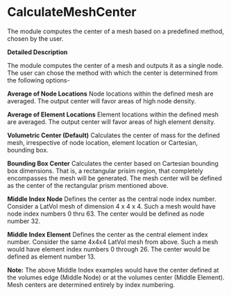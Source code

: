 # CalculateMeshCenter

The module computes the center of a mesh based on a predefined method, chosen by the user.

**Detailed Description**

The module computes the center of a mesh and outputs it as a single node. The user can chose the method with which the center is determined from the following options-

**Average of Node Locations**
Node locations within the defined mesh are averaged. The output center will favor areas of high node density.

**Average of Element Locations**
Element locations within the defined mesh are averaged. The output center will favor areas of high element density.

**Volumetric Center (Default)**
Calculates the center of mass for the defined mesh, irrespective of node location, element location or Cartesian, bounding box.

**Bounding Box Center**
Calculates the center based on Cartesian bounding box dimensions. That is, a rectangular prisim region, that completely encompasses the mesh will be generated. The mesh center will be defined as the center of the rectangular prism mentioned above.

**Middle Index Node**
Defines the center as the central node index number. Consider a LatVol mesh of dimension 4 x 4 x 4. Such a mesh would have node index numbers 0 thru 63. The center would be defined as node number 32.

**Middle Index Element**
Defines the center as the central element index number. Consider the same 4x4x4 LatVol mesh from above. Such a mesh would have element index numbers 0 through 26. The center would be defined as element number 13.

**Note:** The above Middle Index examples would have the center defined at the volumes edge (Middle Node) or at the volumes center (Middle Element). Mesh centers are determined entirely by index numbering.
